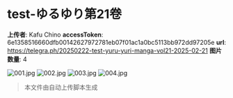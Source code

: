 # test-ゆるゆり第21卷

**上传者**: Kafu Chino
**accessToken**: 6e1358516660dfb00142627972781eb07f01ac1a0bc5113bb972dd97205e
**url**: https://telegra.ph/20250222-test-yuru-yuri-manga-vol21-2025-02-21
**图片数量**: 4


![001.jpg](https://tgdrive-latest-due4.onrender.com/d/BQACAgUAAyEGAASOfOVZAAMiZ7itvJC9NaqdL5eYipZe7WKRTo8AAlEUAAL62clVrPfVZG_9v6Q2BA)
![002.jpg](https://tgdrive-latest-due4.onrender.com/d/BQACAgUAAyEGAASOfOVZAAMjZ7itvvEdscuYXpZtS2bGqtEoebcAAlIUAAL62clVVW-VQUIm-bk2BA)
![003.jpg](https://tgdrive-latest-due4.onrender.com/d/BQACAgUAAyEGAASOfOVZAAMkZ7itwHJ41qzPoUnQ1NVHQCs68McAAlMUAAL62clV9zy4iyolUas2BA)
![004.jpg](https://tgdrive-latest-due4.onrender.com/d/BQACAgUAAyEGAASOfOVZAAMlZ7itwtcsMxL5WZEaKlLzpNqPfscAAlQUAAL62clVHsYv9g2BXUc2BA)


> 本文件由自动上传脚本生成